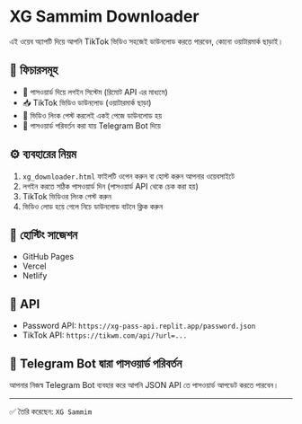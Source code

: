 # XG Sammim Downloader

এই ওয়েব অ্যাপটি দিয়ে আপনি TikTok ভিডিও সহজেই ডাউনলোড করতে পারবেন, কোনো ওয়াটারমার্ক ছাড়াই।

## 🔐 ফিচারসমূহ

- 🔑 পাসওয়ার্ড দিয়ে লগইন সিস্টেম (রিমোট API এর মাধ্যমে)
- 📥 TikTok ভিডিও ডাউনলোড (ওয়াটারমার্ক ছাড়া)
- 🔗 ভিডিও লিংক পেস্ট করলেই একই পেজে ডাউনলোড হয়
- 🔄 পাসওয়ার্ড পরিবর্তন করা যায় Telegram Bot দিয়ে

## ⚙️ ব্যবহারের নিয়ম

1. `xg_downloader.html` ফাইলটি ওপেন করুন বা হোস্ট করুন আপনার ওয়েবসাইটে
2. লগইন করতে সঠিক পাসওয়ার্ড দিন (পাসওয়ার্ড API থেকে চেক করা হয়)
3. TikTok ভিডিওর লিংক পেস্ট করুন
4. ভিডিও লোড হয়ে গেলে নিচে ডাউনলোড বাটনে ক্লিক করুন

## 🔧 হোস্টিং সাজেশন

- GitHub Pages
- Vercel
- Netlify

## 📡 API

- Password API: `https://xg-pass-api.replit.app/password.json`
- TikTok API: `https://tikwm.com/api/?url=...`

## 🤖 Telegram Bot দ্বারা পাসওয়ার্ড পরিবর্তন

আপনার নিজস্ব Telegram Bot ব্যবহার করে আপনি JSON API তে পাসওয়ার্ড আপডেট করতে পারবেন।

---

✅ তৈরি করেছেন: `XG Sammim`
